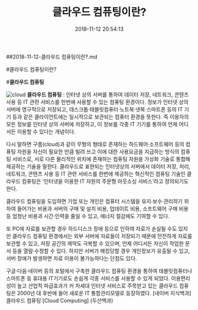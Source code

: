 ﻿---
layout: post
title:  "클라우드 컴퓨팅이란?"
date:   2018-11-12 20:54:13
categories: Data_science
permalink: /archivers/python_lecture_07
---

##2018-11-12-클라우드 컴퓨팅이란?.md

#클라우드 컴퓨팅이란?

#__클라우드 컴퓨팅__

![cloud](http://cafefiles.naver.net/20130413_148/korean132_1365779838397jgHlc_JPEG/Cloud-Computing-Works_%281%29.jpg)
__클라우드 컴퓨팅__ : 인터넷 상의 서버를 통하여 데이터 저장, 네트워크, 콘텐츠 사용 등 IT 관련 서비스를 한번에 사용할 수 있는 컴퓨팅 환경이다.
정보가 인터넷 상의 서버에 영구적으로 저장되고, 데스크톱·태블릿컴퓨터·노트북·넷북·스마트폰 등의 IT 기기 등과 같은 클라이언트에는 일시적으로 보관되는 컴퓨터 환경을 뜻한다. 즉 이용자의 모든 정보를 인터넷 상의 서버에 저장하고, 이 정보를 각종 IT 기기를 통하여 언제 어디서든 이용할 수 있다는 개념이다.

다시 말하면 구름(cloud)과 같이 무형의 형태로 존재하는 하드웨어·소프트웨어 등의 컴퓨팅 자원을 자신이 필요한 만큼 빌려 쓰고 이에 대한 사용요금을 지급하는 방식의 컴퓨팅 서비스로, 서로 다른 물리적인 위치에 존재하는 컴퓨팅 자원을 가상화 기술로 통합해 제공하는 기술을 말한다. 클라우드로 표현되는 인터넷상의 서버에서 데이터 저장, 처리, 네트워크, 콘텐츠 사용 등 IT 관련 서비스를 한번에 제공하는 혁신적인 컴퓨팅 기술인 클라우드 컴퓨팅은 ‘인터넷을 이용한 IT 자원의 주문형 아웃소싱 서비스’라고 정의되기도 한다.

클라우드 컴퓨팅을 도입하면 기업 또는 개인은 컴퓨터 시스템을 유지·보수·관리하기 위하여 들어가는 비용과 서버의 구매 및 설치 비용, 업데이트 비용, 소프트웨어 구매 비용 등 엄청난 비용과 시간·인력을 줄일 수 있고, 에너지 절감에도 기여할 수 있다.

또 PC에 자료를 보관할 경우 하드디스크 장애 등으로 인하여 자료가 손실될 수도 있지만 클라우드 컴퓨팅 환경에서는 외부 서버에 자료들이 저장되기 때문에 안전하게 자료를 보관할 수 있고, 저장 공간의 제약도 극복할 수 있으며, 언제 어디서든 자신이 작업한 문서 등을 열람·수정할 수 있다. 하지만 서버가 해킹당할 경우 개인정보가 유출될 수 있고, 서버 장애가 발생하면 자료 이용이 불가능하다는 단점도 있다.

구글·다음·네이버 등의 포털에서 구축한 클라우드 컴퓨팅 환경을 통하여 태블릿컴퓨터나 스마트폰 등 휴대용 IT기기로도 손쉽게 각종 서비스를 사용할 수 있게 되었다. 이용편리성이 높고 산업적 파급효과가 커 차세대 인터넷 서비스로 주목받고 있는 클라우드 컴퓨팅은 2000년 대 후반에 들어 새로운 IT 통합관리모델로 등장하였다.
[네이버 지식백과] 클라우드 컴퓨팅 [Cloud Computing] (두산백과)


